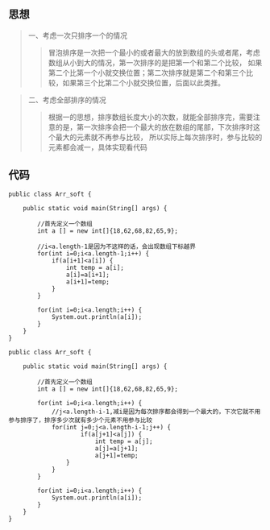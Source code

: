 ## 思想
  > 一、考虑一次只排序一个的情况
  >> 冒泡排序是一次把一个最小的或者最大的放到数组的头或者尾，考虑数组从小到大的情况，第一次排序的是把第一个和第二个比较，
  如果第二个比第一个小就交换位置；第二次排序就是第二个和第三个比较，如果第三个比第二个小就交换位置，后面以此类推。
  
  > 二、考虑全部排序的情况
  >> 根据一的思想，排序数组长度大小的次数，就能全部排序完，需要注意的是，第一次排序会把一个最大的放在数组的尾部，下次排序时这个最大的元素就不再参与比较，
  所以实际上每次排序时，参与比较的元素都会减一，具体实现看代码
  
## 代码
```
public class Arr_soft {

	public static void main(String[] args) {
		
		//首先定义一个数组
		int a [] = new int[]{18,62,68,82,65,9};
		
		//i<a.length-1是因为不这样的话，会出现数组下标越界
		for(int i=0;i<a.length-1;i++) {
			if(a[i+1]<a[i]) {
				int temp = a[i];
				a[i]=a[i+1];
				a[i+1]=temp;
			}
		}
		
		for(int i=0;i<a.length;i++) {
			System.out.println(a[i]);
		}
	}
}
```
```
public class Arr_soft {

	public static void main(String[] args) {
		
		//首先定义一个数组
		int a [] = new int[]{18,62,68,82,65,9};
		
		for(int i=0;i<a.length;i++) {
			//j<a.length-i-1,减i是因为每次排序都会得到一个最大的，下次它就不用参与排序了，排序多少次就有多少个元素不用参与比较
			for(int j=0;j<a.length-i-1;j++) {
					if(a[j+1]<a[j]) {
						int temp = a[j];
						a[j]=a[j+1];
						a[j+1]=temp;
				}
			}
		}
		
		for(int i=0;i<a.length;i++) {
			System.out.println(a[i]);
		}
	}
}
```
